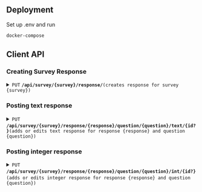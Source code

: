
## Deployment

Set up .env and run 

```bash
docker-compose
```

## Client API


### Creating Survey Response
<details>
<summary><code>PUT</code> <code><b>/api/survey/{survey}/response/</b></code><code>(creates response for survey {survey})</code></summary>
#### Parameters
None
#### Response
> | http code     | content-type                      | response                                                            |
> |---------------|-----------------------------------|---------------------------------------------------------------------|
> | `200`         | `application/json`                | `{"code":"200","message":"Survey response created"}`                |
> | `400`         | `application/json`                | `{"code":"400","message":"Survey not found"}`                       |
</details>

### Posting text response

<details>
<summary><code>PUT</code> <code><b>/api/survey/{survey}/response/{response}/question/{question}/text/{id?}</b></code><code>(adds or edits text response for response {response} and question {question})</code></summary>
#### Parameters
> | name   |  type      | data type      | description                                          |
> |--------|------------|----------------|------------------------------------------------------|
> | `value`|  required  | string         | Text value of the answer for {question}              |
#### Response
> | http code     | content-type                      | response                                                            |
> |---------------|-----------------------------------|---------------------------------------------------------------------|
> | `200`         | `application/json`                | `{"code":"200","message":"Answer updated"}`                         |
> | `400`         | `application/json`                | `{"code":"400","message":"Validation error"}`                       |
</details>

### Posting integer response

<details>
<summary><code>PUT</code> <code><b>/api/survey/{survey}/response/{response}/question/{question}/int/{id?}</b></code><code>(adds or edits integer response for response {response} and question {question})</code></summary>
#### Parameters
> | name   |  type      | data type      | description                                          |
> |--------|------------|----------------|------------------------------------------------------|
> | `value`|  required  | integer        | Integer value of the answer for {question}           |
#### Response
> | http code     | content-type                      | response                                                            |
> |---------------|-----------------------------------|---------------------------------------------------------------------|
> | `200`         | `application/json`                | `{"code":"200","message":"Answer updated"}`                         |
> | `400`         | `application/json`                | `{"code":"400","message":"Validation error"}`                       |
</details>
